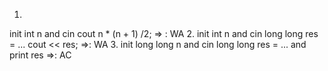 1. 
init int n and cin
cout n * (n + 1) /2;
=> : WA
2.
init int n and cin
long long res = ...
cout << res;
=>: WA
3.
init long long n and cin 
long long res = ...
and print res
=>: AC